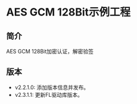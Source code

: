 # AES GCM 128Bit示例工程
## 简介
AES GCM 128Bit加密认证，解密验签

## 版本
- v2.2.1.0: 添加版本信息并发布。
- v2.3.1.1: 更新FL驱动库版本。
